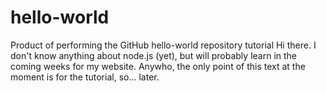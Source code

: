 # hello-world
Product of performing the GitHub hello-world repository tutorial
Hi there. I don't know anything about node.js (yet), but will probably learn in the coming weeks for my website.
Anywho, the only point of this text at the moment is for the tutorial, so... later.
